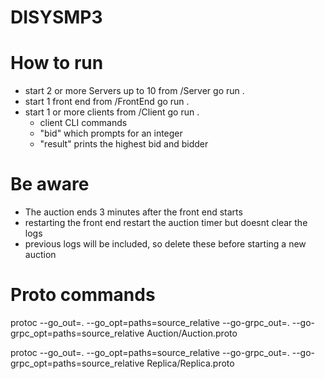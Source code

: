 # DISYSMP3
# How to run 
* start 2 or more Servers up to 10 from /Server go run .
* start 1 front end from /FrontEnd go run . 
* start 1 or more clients from /Client go run .
    * client CLI commands
    * "bid" which prompts for an integer
    * "result" prints the highest bid and bidder

# Be aware 
* The auction ends 3 minutes after the front end starts 
* restarting the front end restart the auction timer but doesnt clear the logs
* previous logs will be included, so delete these before starting a new auction   

# Proto commands

protoc --go_out=. --go_opt=paths=source_relative --go-grpc_out=. --go-grpc_opt=paths=source_relative Auction/Auction.proto

protoc --go_out=. --go_opt=paths=source_relative --go-grpc_out=. --go-grpc_opt=paths=source_relative Replica/Replica.proto
